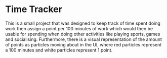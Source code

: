 # Time Tracker

This is a small project that was designed to keep track of time spent doing work then assign a point per 100 minutes of work which would then be usable for spending when doing other activities like playing sports, games and socialising.
Furthermore, there is a visual representation of the amount of points as particles moving about in the UI, where red particles represent a 100 minutes and white particles represent 1 point.
